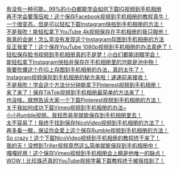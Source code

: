 [有没有一种可能，99%的小白都能学会如何下载IG视频到手机相册](https://www.toutiao.com/article/7296750650602603023/)<br>
[再不学会要落伍啦！这个保存Facebook视频到手机相册的教程真牛！](https://www.toutiao.com/article/7298255976703164982/)<br>
[一个很变态，但是可以轻松下载Instagram快拍到手机相册的方法！](https://www.toutiao.com/article/7297132537166447156/)<br>
[不是我吹！能轻松拿下YouTube 4k视频保存在手机相册的我只服他！](https://www.toutiao.com/article/7298593011502563903/)<br>
[我真的会谢！怎么早没有发现这个Instagram存图到手机相册的方法](https://www.toutiao.com/article/7299338443699012105/)<br>
[反正我爱了！这个保存YouTube 1080p视频到手机相册的办法真绝了！](https://www.toutiao.com/article/7299717036337660466/)<br>
[轻松保存脸书视频到手机相册真的不是梦！小白们都能闭眼学会！](https://www.toutiao.com/article/7300831060039008802/)<br>
[能轻松拿下Instagram快拍并保存在手机相册里的岂能是池中物！](https://www.toutiao.com/article/7301973589283389961/)<br>
[我要吹爆这个在IG上存图到手机相册的办法，真的太牛了！](https://www.toutiao.com/article/7296039232073155072/)<br>
[Instagram视频保存到手机相册的秘方来啦！速速前来接收！](https://www.toutiao.com/article/7301215730173985314/)<br>
[不是我吹！学会这个方法分分钟能拿下Pinterest视频到手机相册！](https://www.toutiao.com/article/7302714006689841675/)<br>
[来了来了！保存TikTok视频到手机相册最简单的方法来了！](https://www.toutiao.com/article/7303828438039937548/)<br>
[也没啥，就想告诉大家一个下载Pinterest视频到手机相册的方法！](https://www.toutiao.com/article/7304574764952420899/)<br>
[关于我如何成功下载Vimeo视频到手机相册的办法~](https://www.toutiao.com/article/7306381684956824074/)<br>
[小小Rumble视频，我轻而易举就能保存到手机相册里去！](https://www.toutiao.com/article/7307164027846328866/)<br>
[太不容易了！我终于找到保存NicoVideo视频到手机相册的方法了！](https://www.toutiao.com/article/7307533724080800256/)<br>
[再多看一眼，保证你会爱上这个保存Rumble视频到手机相册的方法！](https://www.toutiao.com/article/7308647714777170470/)<br>
[So crazy！这个下载NicoVideo视频到手机相册的教程终于来了！](https://www.toutiao.com/article/7310509488128442891/)<br>
[我的天！没想到Triller视频竟然这么简单就能保存到手机相册中！](https://www.toutiao.com/article/7311994083105342003/)<br>
[嘎嘎好用！这个保存Vimeo视频到手机相册会上瘾是他唯一的缺点！](https://www.toutiao.com/article/7312648611425174042/)<br>
[WOW！比珍珠还真的YouTube视频字幕下载教程终于被我找到了！](https://www.toutiao.com/article/7319367928183308809/)<br>
